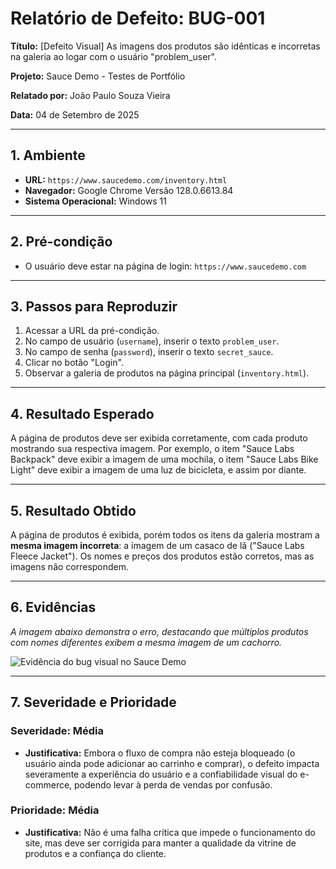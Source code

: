 # Relatório de Defeito: BUG-001

**Título:** [Defeito Visual] As imagens dos produtos são idênticas e incorretas na galeria ao logar com o usuário "problem_user".

**Projeto:** Sauce Demo - Testes de Portfólio

**Relatado por:** João Paulo Souza Vieira

**Data:** 04 de Setembro de 2025

---

## 1. Ambiente

* **URL:** `https://www.saucedemo.com/inventory.html`
* **Navegador:** Google Chrome Versão 128.0.6613.84
* **Sistema Operacional:** Windows 11

---

## 2. Pré-condição

* O usuário deve estar na página de login: `https://www.saucedemo.com`

---

## 3. Passos para Reproduzir

1.  Acessar a URL da pré-condição.
2.  No campo de usuário (`username`), inserir o texto `problem_user`.
3.  No campo de senha (`password`), inserir o texto `secret_sauce`.
4.  Clicar no botão "Login".
5.  Observar a galeria de produtos na página principal (`inventory.html`).

---

## 4. Resultado Esperado

A página de produtos deve ser exibida corretamente, com cada produto mostrando sua respectiva imagem. Por exemplo, o item "Sauce Labs Backpack" deve exibir a imagem de uma mochila, o item "Sauce Labs Bike Light" deve exibir a imagem de uma luz de bicicleta, e assim por diante.

---

## 5. Resultado Obtido

A página de produtos é exibida, porém todos os itens da galeria mostram a **mesma imagem incorreta**: a imagem de um casaco de lã ("Sauce Labs Fleece Jacket"). Os nomes e preços dos produtos estão corretos, mas as imagens não correspondem.

---

## 6. Evidências

*A imagem abaixo demonstra o erro, destacando que múltiplos produtos com nomes diferentes exibem a mesma imagem de um cachorro.*

![Evidência do bug visual no Sauce Demo](https://imgur.com/a/MmrhzOb)

---

## 7. Severidade e Prioridade

### Severidade: Média

* **Justificativa:** Embora o fluxo de compra não esteja bloqueado (o usuário ainda pode adicionar ao carrinho e comprar), o defeito impacta severamente a experiência do usuário e a confiabilidade visual do e-commerce, podendo levar à perda de vendas por confusão.

### Prioridade: Média

* **Justificativa:** Não é uma falha crítica que impede o funcionamento do site, mas deve ser corrigida para manter a qualidade da vitrine de produtos e a confiança do cliente.